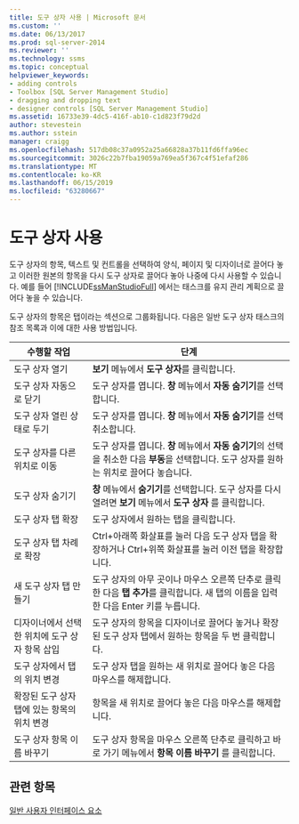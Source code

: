 ```yaml
---
title: 도구 상자 사용 | Microsoft 문서
ms.custom: ''
ms.date: 06/13/2017
ms.prod: sql-server-2014
ms.reviewer: ''
ms.technology: ssms
ms.topic: conceptual
helpviewer_keywords:
- adding controls
- Toolbox [SQL Server Management Studio]
- dragging and dropping text
- designer controls [SQL Server Management Studio]
ms.assetid: 16733e39-4dc5-416f-ab10-c1d823f79d2d
author: stevestein
ms.author: sstein
manager: craigg
ms.openlocfilehash: 517db08c37a0952a25a66828a37b11fd6ffa96ec
ms.sourcegitcommit: 3026c22b7fba19059a769ea5f367c4f51efaf286
ms.translationtype: MT
ms.contentlocale: ko-KR
ms.lasthandoff: 06/15/2019
ms.locfileid: "63280667"
---
```

# <a name="use-the-toolbox"></a>도구 상자 사용
  도구 상자의 항목, 텍스트 및 컨트롤을 선택하여 양식, 페이지 및 디자이너로 끌어다 놓고 이러한 원본의 항목을 다시 도구 상자로 끌어다 놓아 나중에 다시 사용할 수 있습니다. 예를 들어 [!INCLUDE[ssManStudioFull](../includes/ssmanstudiofull-md.md)] 에서는 태스크를 유지 관리 계획으로 끌어다 놓을 수 있습니다.  
  
 도구 상자의 항목은 탭이라는 섹션으로 그룹화됩니다. 다음은 일반 도구 상자 태스크의 참조 목록과 이에 대한 사용 방법입니다.  
  
|수행할 작업|단계|  
|--------|-------------|  
|도구 상자 열기|**보기** 메뉴에서 **도구 상자**를 클릭합니다.|  
|도구 상자 자동으로 닫기|도구 상자를 엽니다. **창** 메뉴에서 **자동 숨기기**를 선택합니다.|  
|도구 상자 열린 상태로 두기|도구 상자를 엽니다. **창** 메뉴에서 **자동 숨기기**를 선택 취소합니다.|  
|도구 상자를 다른 위치로 이동|도구 상자를 엽니다. **창** 메뉴에서 **자동 숨기기**의 선택을 취소한 다음 **부동**을 선택합니다. 도구 상자를 원하는 위치로 끌어다 놓습니다.|  
|도구 상자 숨기기|**창** 메뉴에서 **숨기기**를 선택합니다. 도구 상자를 다시 열려면 **보기** 메뉴에서 **도구 상자** 를 클릭합니다.|  
|도구 상자 탭 확장|도구 상자에서 원하는 탭을 클릭합니다.|  
|도구 상자 탭 차례로 확장|Ctrl+아래쪽 화살표를 눌러 다음 도구 상자 탭을 확장하거나 Ctrl+위쪽 화살표를 눌러 이전 탭을 확장합니다.|  
|새 도구 상자 탭 만들기|도구 상자의 아무 곳이나 마우스 오른쪽 단추로 클릭한 다음 **탭 추가**를 클릭합니다. 새 탭의 이름을 입력한 다음 Enter 키를 누릅니다.|  
|디자이너에서 선택한 위치에 도구 상자 항목 삽입|도구 상자의 항목을 디자이너로 끌어다 놓거나 확장된 도구 상자 탭에서 원하는 항목을 두 번 클릭합니다.|  
|도구 상자에서 탭의 위치 변경|도구 상자 탭을 원하는 새 위치로 끌어다 놓은 다음 마우스를 해제합니다.|  
|확장된 도구 상자 탭에 있는 항목의 위치 변경|항목을 새 위치로 끌어다 놓은 다음 마우스를 해제합니다.|  
|도구 상자 항목 이름 바꾸기|도구 상자 항목을 마우스 오른쪽 단추로 클릭하고 바로 가기 메뉴에서 **항목 이름 바꾸기** 를 클릭합니다.|  
  
## <a name="see-also"></a>관련 항목  
 [일반 사용자 인터페이스 요소](general-user-interface-elements.md)  
  
  

